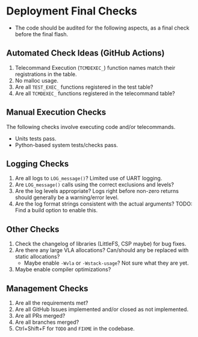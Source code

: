 # Deployment Final Checks

* The code should be audited for the following aspects, as a final check before the final flash.

## Automated Check Ideas (GitHub Actions)

1. Telecommand Execution (`TCMDEXEC_`) function names match their registrations in the table.
2. No malloc usage.
3. Are all `TEST_EXEC_` functions registered in the test table?
4. Are all `TCMDEXEC_` functions registered in the telecommand table?

## Manual Execution Checks

The following checks involve executing code and/or telecommands.

* Units tests pass.
* Python-based system tests/checks pass.


## Logging Checks

1. Are all logs to `LOG_message()`? Limited use of UART logging.
2. Are `LOG_message()` calls using the correct exclusions and levels?
3. Are the log levels appropriate? Logs right before non-zero returns should generally be a warning/error level.
4. Are the log format strings consistent with the actual arguments? TODO: Find a build option to enable this.

## Other Checks

1. Check the changelog of libraries (LittleFS, CSP maybe) for bug fixes.
2. Are there any large VLA allocations? Can/should any be replaced with static allocations?
    * Maybe enable `-Wvla` or `-Wstack-usage`? Not sure what they are yet.
3. Maybe enable compiler optimizations?


## Management Checks

1. Are all the requirements met?
2. Are all GitHub Issues implemented and/or closed as not implemented.
3. Are all PRs merged?
4. Are all branches merged?
5. Ctrl+Shift+F for `TODO` and `FIXME` in the codebase.
